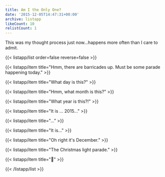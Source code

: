 ```yaml
---
title: Am I the Only One?
date: '2015-12-05T14:47:31+00:00'
archive: listapp
likeCount: 10
relistCount: 1
---
```


This was my thought process just now...happens more often than I care to admit.

<!--more-->

{{< listapp/list order=false reverse=false >}}

   {{< listapp/item title="Hmm, there are barricades up. Must be some parade happening today." >}}

   {{< listapp/item title="What day is this?" >}}

   {{< listapp/item title="Hmm, what month is this?" >}}

   {{< listapp/item title="What year is this?!" >}}

   {{< listapp/item title="It is ... 2015..." >}}

   {{< listapp/item title="..." >}}

   {{< listapp/item title="It is..." >}}

   {{< listapp/item title="Oh right it's December." >}}

   {{< listapp/item title="The Christmas light parade." >}}

   {{< listapp/item title="🎯" >}}

{{< /listapp/list >}}
